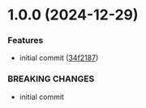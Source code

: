 # 1.0.0 (2024-12-29)


### Features

* initial commit ([34f2187](https://github.com/MuchaSsak/christmas-2024/commit/34f21874d70b5e55ab9ae82543e4370450bec694))


### BREAKING CHANGES

* initial commit



